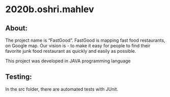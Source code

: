 # 2020b.oshri.mahlev

## About:
The project name is “FastGood”.
FastGood is mapping fast food restaurants, on Google map.
Our vision is - to make it easy for people to find their favorite junk food restaurant as quickly and easily as possible.

This project was developed in JAVA programming language

## Testing:
In the src folder, there are automated tests with JUnit.
